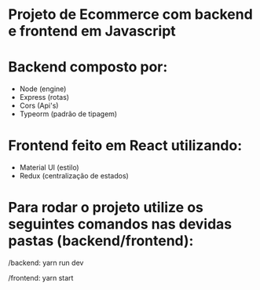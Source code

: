# Projeto de Ecommerce com backend e frontend em Javascript

# Backend composto por:

- Node (engine)
- Express (rotas)
- Cors (Api's)
- Typeorm (padrão de tipagem)

# Frontend feito em React utilizando:

- Material UI (estilo)
- Redux (centralização de estados)

# Para rodar o projeto utilize os seguintes comandos nas devidas pastas (backend/frontend):

/backend: yarn run dev

/frontend: yarn start